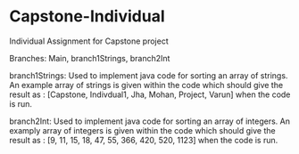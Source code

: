 # Capstone-Individual
Individual Assignment for Capstone project

Branches: Main, branch1Strings, branch2Int

branch1Strings: Used to implement java code for sorting an array of strings. An example array of strings is given within the code which should give the result as : [Capstone, Indivdual1, Jha, Mohan, Project, Varun] when the code is run. 

branch2Int: Used to implement java code for sorting an array of integers. An examply  array of integers is given within the code which should give the result as : [9, 11, 15, 18, 47, 55, 366, 420, 520, 1123] when the code is run. 
